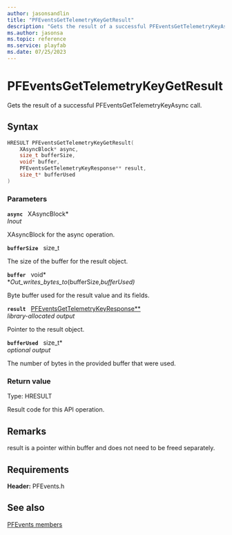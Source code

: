 ```yaml
---
author: jasonsandlin
title: "PFEventsGetTelemetryKeyGetResult"
description: "Gets the result of a successful PFEventsGetTelemetryKeyAsync call."
ms.author: jasonsa
ms.topic: reference
ms.service: playfab
ms.date: 07/25/2023
---
```


# PFEventsGetTelemetryKeyGetResult  

Gets the result of a successful PFEventsGetTelemetryKeyAsync call.  

## Syntax  
  
```cpp
HRESULT PFEventsGetTelemetryKeyGetResult(  
    XAsyncBlock* async,  
    size_t bufferSize,  
    void* buffer,  
    PFEventsGetTelemetryKeyResponse** result,  
    size_t* bufferUsed  
)  
```  
  
### Parameters  
  
**`async`** &nbsp; XAsyncBlock*  
*_Inout_*  
  
XAsyncBlock for the async operation.  
  
**`bufferSize`** &nbsp; size_t  
  
The size of the buffer for the result object.  
  
**`buffer`** &nbsp; void*  
*_Out_writes_bytes_to_(bufferSize,*bufferUsed)*  
  
Byte buffer used for the result value and its fields.  
  
**`result`** &nbsp; [PFEventsGetTelemetryKeyResponse**](../../pfeventstypes/structs/pfeventsgettelemetrykeyresponse.md)  
*library-allocated output*  
  
Pointer to the result object.  
  
**`bufferUsed`** &nbsp; size_t*  
*optional output*  
  
The number of bytes in the provided buffer that were used.  
  
  
### Return value
Type: HRESULT
  
Result code for this API operation.
  
## Remarks  
  
result is a pointer within buffer and does not need to be freed separately.
  
## Requirements  
  
**Header:** PFEvents.h
  
## See also  
[PFEvents members](../pfevents_members.md)  

  
  
